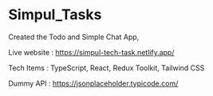 # Simpul_Tasks

Created the Todo and Simple Chat App,

Live website : https://simpul-tech-task.netlify.app/

Tech Items : TypeScript, React, Redux Toolkit, Tailwind CSS

Dummy API : https://jsonplaceholder.typicode.com/

